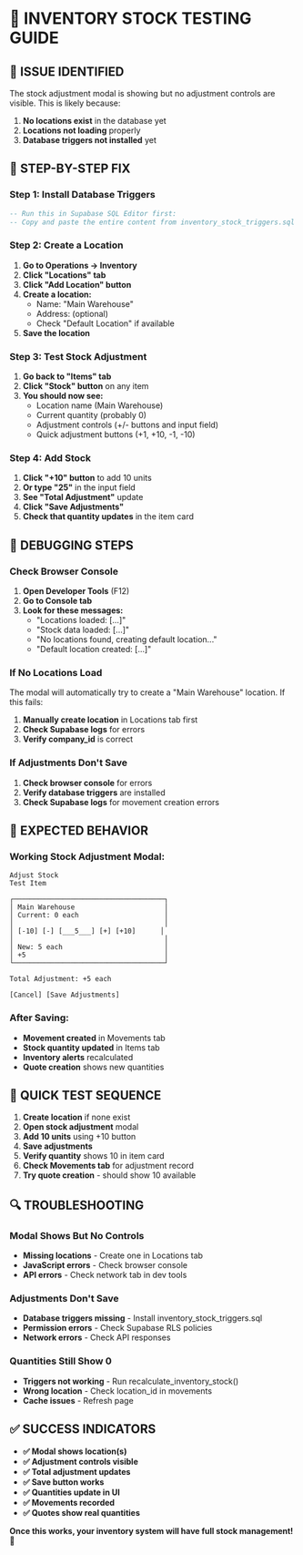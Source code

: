 # 🧪 **INVENTORY STOCK TESTING GUIDE**

## 🚨 **ISSUE IDENTIFIED**
The stock adjustment modal is showing but no adjustment controls are visible. This is likely because:
1. **No locations exist** in the database yet
2. **Locations not loading** properly
3. **Database triggers not installed** yet

## 🔧 **STEP-BY-STEP FIX**

### **Step 1: Install Database Triggers**
```sql
-- Run this in Supabase SQL Editor first:
-- Copy and paste the entire content from inventory_stock_triggers.sql
```

### **Step 2: Create a Location**
1. **Go to Operations → Inventory**
2. **Click "Locations" tab**
3. **Click "Add Location" button**
4. **Create a location:**
   - Name: "Main Warehouse"
   - Address: (optional)
   - Check "Default Location" if available
5. **Save the location**

### **Step 3: Test Stock Adjustment**
1. **Go back to "Items" tab**
2. **Click "Stock" button** on any item
3. **You should now see:**
   - Location name (Main Warehouse)
   - Current quantity (probably 0)
   - Adjustment controls (+/- buttons and input field)
   - Quick adjustment buttons (+1, +10, -1, -10)

### **Step 4: Add Stock**
1. **Click "+10" button** to add 10 units
2. **Or type "25"** in the input field
3. **See "Total Adjustment"** update
4. **Click "Save Adjustments"**
5. **Check that quantity updates** in the item card

## 🐛 **DEBUGGING STEPS**

### **Check Browser Console**
1. **Open Developer Tools** (F12)
2. **Go to Console tab**
3. **Look for these messages:**
   - "Locations loaded: [...]"
   - "Stock data loaded: [...]"
   - "No locations found, creating default location..."
   - "Default location created: [...]"

### **If No Locations Load**
The modal will automatically try to create a "Main Warehouse" location. If this fails:
1. **Manually create location** in Locations tab first
2. **Check Supabase logs** for errors
3. **Verify company_id** is correct

### **If Adjustments Don't Save**
1. **Check browser console** for errors
2. **Verify database triggers** are installed
3. **Check Supabase logs** for movement creation errors

## 🎯 **EXPECTED BEHAVIOR**

### **Working Stock Adjustment Modal:**
```
Adjust Stock
Test Item

┌─────────────────────────────────────┐
│ Main Warehouse                      │
│ Current: 0 each                     │
│                                     │
│ [-10] [-] [___5___] [+] [+10]      │
│                                     │
│ New: 5 each                         │
│ +5                                  │
└─────────────────────────────────────┘

Total Adjustment: +5 each

[Cancel] [Save Adjustments]
```

### **After Saving:**
- **Movement created** in Movements tab
- **Stock quantity updated** in Items tab
- **Inventory alerts** recalculated
- **Quote creation** shows new quantities

## 🚀 **QUICK TEST SEQUENCE**

1. **Create location** if none exist
2. **Open stock adjustment** modal
3. **Add 10 units** using +10 button
4. **Save adjustments**
5. **Verify quantity** shows 10 in item card
6. **Check Movements tab** for adjustment record
7. **Try quote creation** - should show 10 available

## 🔍 **TROUBLESHOOTING**

### **Modal Shows But No Controls**
- **Missing locations** - Create one in Locations tab
- **JavaScript errors** - Check browser console
- **API errors** - Check network tab in dev tools

### **Adjustments Don't Save**
- **Database triggers missing** - Install inventory_stock_triggers.sql
- **Permission errors** - Check Supabase RLS policies
- **Network errors** - Check API responses

### **Quantities Still Show 0**
- **Triggers not working** - Run recalculate_inventory_stock()
- **Wrong location** - Check location_id in movements
- **Cache issues** - Refresh page

## ✅ **SUCCESS INDICATORS**

- **✅ Modal shows location(s)**
- **✅ Adjustment controls visible**
- **✅ Total adjustment updates**
- **✅ Save button works**
- **✅ Quantities update in UI**
- **✅ Movements recorded**
- **✅ Quotes show real quantities**

**Once this works, your inventory system will have full stock management! 🎉**
